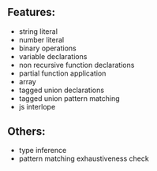 #
## Features:
- string literal
- number literal
- binary operations
- variable declarations
- non recursive function declarations
- partial function application
- array
- tagged union declarations
- tagged union pattern matching
- js interlope

## Others:
- type inference
- pattern matching exhaustiveness check